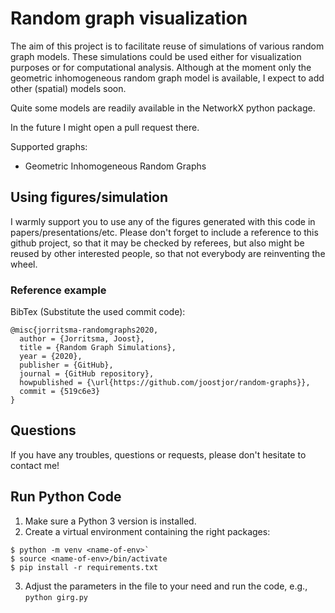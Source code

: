 # Random graph visualization

The aim of this project is to facilitate reuse of simulations of various random graph models.
These simulations could be used either for visualization purposes or for computational analysis.
Although at the moment only the geometric inhomogeneous random graph model is available, I expect to add other (spatial) models soon.

Quite some models are readily available in the NetworkX python package.

In the future I might open a pull request there.

Supported graphs:
  - Geometric Inhomogeneous Random Graphs

## Using figures/simulation
I warmly support you to use any of the figures generated with this code in papers/presentations/etc.
Please don't forget to include a reference to this github project, so that it may be checked by referees,
but also might be reused by other interested people, so that not everybody are reinventing the wheel.

### Reference example
BibTex (Substitute the used commit code):
```
@misc{jorritsma-randomgraphs2020,
  author = {Jorritsma, Joost},
  title = {Random Graph Simulations},
  year = {2020},
  publisher = {GitHub},
  journal = {GitHub repository},
  howpublished = {\url{https://github.com/joostjor/random-graphs}},
  commit = {519c6e3}
}
```

## Questions
If you have any troubles, questions or requests, please don't hesitate to contact me!

## Run Python Code
1. Make sure a Python 3 version is installed.
2. Create a virtual environment containing the right packages:
  ```
  $ python -m venv <name-of-env>`
  $ source <name-of-env>/bin/activate
  $ pip install -r requirements.txt
  ```
3. Adjust the parameters in the file to your need and run the code, e.g., `python girg.py`
